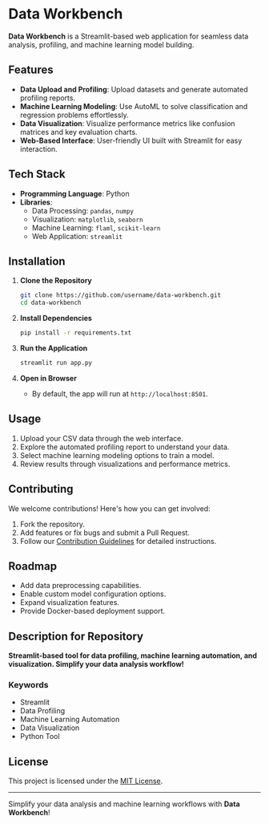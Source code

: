 # Data Workbench

**Data Workbench** is a Streamlit-based web application for seamless data analysis, profiling, and machine learning model building.

## Features

- **Data Upload and Profiling**: Upload datasets and generate automated profiling reports.
- **Machine Learning Modeling**: Use AutoML to solve classification and regression problems effortlessly.
- **Data Visualization**: Visualize performance metrics like confusion matrices and key evaluation charts.
- **Web-Based Interface**: User-friendly UI built with Streamlit for easy interaction.

## Tech Stack

- **Programming Language**: Python
- **Libraries**:
  - Data Processing: `pandas`, `numpy`
  - Visualization: `matplotlib`, `seaborn`
  - Machine Learning: `flaml`, `scikit-learn`
  - Web Application: `streamlit`

## Installation

1. **Clone the Repository**
   ```bash
   git clone https://github.com/username/data-workbench.git
   cd data-workbench
   ```

2. **Install Dependencies**
   ```bash
   pip install -r requirements.txt
   ```

3. **Run the Application**
   ```bash
   streamlit run app.py
   ```

4. **Open in Browser**
   - By default, the app will run at `http://localhost:8501`.

## Usage

1. Upload your CSV data through the web interface.
2. Explore the automated profiling report to understand your data.
3. Select machine learning modeling options to train a model.
4. Review results through visualizations and performance metrics.

## Contributing

We welcome contributions! Here's how you can get involved:
1. Fork the repository.
2. Add features or fix bugs and submit a Pull Request.
3. Follow our [Contribution Guidelines](CONTRIBUTING.md) for detailed instructions.

## Roadmap

- Add data preprocessing capabilities.
- Enable custom model configuration options.
- Expand visualization features.
- Provide Docker-based deployment support.

## Description for Repository

**Streamlit-based tool for data profiling, machine learning automation, and visualization. Simplify your data analysis workflow!**

### Keywords
- Streamlit
- Data Profiling
- Machine Learning Automation
- Data Visualization
- Python Tool

## License

This project is licensed under the [MIT License](LICENSE).

---

Simplify your data analysis and machine learning workflows with **Data Workbench**!
